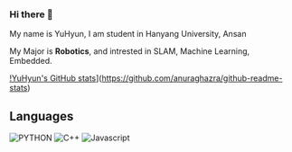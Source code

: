 ### Hi there 👋

My name is YuHyun, I am student in Hanyang University, Ansan

My Major is **Robotics**, and intrested in SLAM, Machine Learning, Embedded.

[!YuHyun's GitHub stats](https://github-readme-stats.vercel.app/api?username=HyunCello&theme=buefy)](https://github.com/anuraghazra/github-readme-stats)


## Languages

![PYTHON](https://img.shields.io/badge/PYTHON-★%20★%20☆%20☆%20☆-3776AB?style=flat-square&logo=Python&logoColor=white)
![C++](https://img.shields.io/badge/C++-★%20★%20☆%20☆%20☆-00599C?style=flat-square&logo=c%2B%2B&logoColor=white)
![Javascript](https://img.shields.io/badge/JavaScript-★%20★%20☆%20☆%20☆-F7DF1E?style=flat-square&logo=JavaScript&logoColor=white)

<!--
**HyunCello/HyunCello** is a ✨ _special_ ✨ repository because its `README.md` (this file) appears on your GitHub profile.

Here are some ideas to get you started:

- 🔭 I’m currently working on ...
- 🌱 I’m currently learning ...
- 👯 I’m looking to collaborate on ...
- 🤔 I’m looking for help with ...
- 💬 Ask me about ...
- 📫 How to reach me: ...
- 😄 Pronouns: ...
- ⚡ Fun fact: ...
-->
